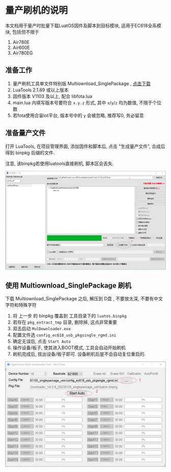 # 量产刷机的说明

本文档用于量产时批量下载LuatOS固件及脚本到目标模块, 适用于EC618全系模块, 包括但不限于
1. Air780E
2. Air600E
3. Air780EG

## 准备工作

1. 量产刷机工具单文件特别版 Multiownload_SinglePackage , [点击下载](https://gitee.com/openLuat/LuatOS/attach_files)
2. LuaTools 2.1.89 或以上版本
3. 固件版本 V1103 及以上, 配合 libfota.lua
4. main.lua 内填写版本号要符合 `x.y.z` 形式, 其中 `x`/`y`/`z` 均为数值, 不限于个位数
5. 若fota使用合宙iot平台, 版本号中的 `y` 会被忽略, 推荐写0, 务必留意

## 准备量产文件

打开 LuaTools, 在项目管理界面, 添加固件和脚本后, 点击 "生成量产文件", 合成后得到 binpkg 后缀的文件.

注意, 该binpkg若使用luatools直接刷机, 脚本区会丢失.

![生成量产文件](md_luatools.jpg)

## 使用 Multiownload_SinglePackage 刷机

下载 Multiownload_SinglePackage 之后, 解压到 D盘 , 不要放太深, 不要有中文字符和特殊字符

1. 将 上一步 的 binpkg 覆盖到 工具目录下的 `luatos.binpkg`
2. 若存在 `pkg_extract_tmp` 目录, 删除掉, 这点非常重要
3. 双击启动 `MulDownloader.exe`
4. 配置文件选 `config_ec618_usb_pkgsingle_rgmd.ini`
5. 确定无误后, 点击 `Start Auto`
6. 操作设备/板子, 使其进入BOOT模式, 工具会自动开始刷机
7. 刷机完成后, 拔出设备/板子即可. 设备刷机后是不会自动复位重启的.

![量产工具](md.jpg)
